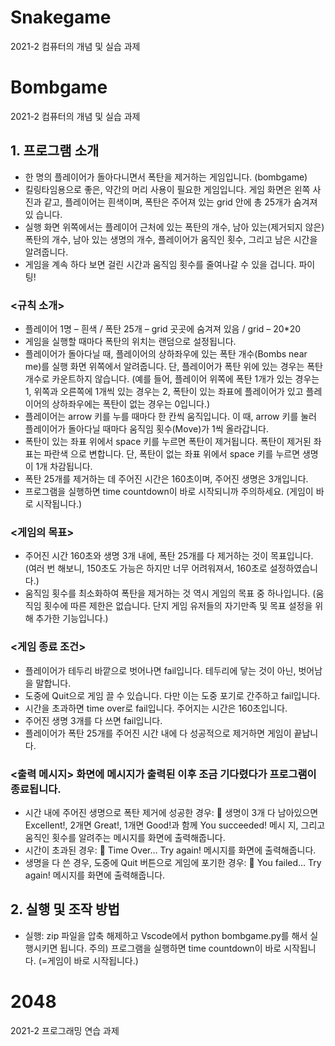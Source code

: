 # Snakegame
2021-2 컴퓨터의 개념 및 실습 과제

# Bombgame
2021-2 컴퓨터의 개념 및 실습 과제

## 1. 프로그램 소개
- 한 명의 플레이어가 돌아다니면서 폭탄을 제거하는 게임입니다. (bombgame)
- 킬링타임용으로 좋은, 약간의 머리 사용이 필요한 게임입니다.
게임 화면은 왼쪽 사진과 같고, 플레이어는 흰색이며,
폭탄은 주어져 있는 grid 안에 총 25개가 숨겨져 있
습니다.
- 실행 화면 위쪽에서는 플레이어 근처에 있는 폭탄의
개수, 남아 있는(제거되지 않은) 폭탄의 개수, 남아
있는 생명의 개수, 플레이어가 움직인 횟수, 그리고
남은 시간을 알려줍니다.
- 게임을 계속 하다 보면 걸린 시간과 움직임 횟수를
줄여나갈 수 있을 겁니다. 파이팅!

### <규칙 소개>
- 플레이어 1명 – 흰색 / 폭탄 25개 – grid 곳곳에 숨겨져 있음 / grid – 20*20
- 게임을 실행할 때마다 폭탄의 위치는 랜덤으로 설정됩니다.
- 플레이어가 돌아다닐 때, 플레이어의 상하좌우에 있는 폭탄 개수(Bombs near me)를 실행 화면
위쪽에서 알려줍니다. 단, 플레이어가 폭탄 위에 있는 경우는 폭탄 개수로 카운트하지 않습니다.
(예를 들어, 플레이어 위쪽에 폭탄 1개가 있는 경우는 1, 위쪽과 오른쪽에 1개씩 있는 경우는 2, 
폭탄이 있는 좌표에 플레이어가 있고 플레이어의 상하좌우에는 폭탄이 없는 경우는 0입니다.)
- 플레이어는 arrow 키를 누를 때마다 한 칸씩 움직입니다. 이 때, arrow 키를 눌러 플레이어가
돌아다닐 때마다 움직임 횟수(Move)가 1씩 올라갑니다. 
- 폭탄이 있는 좌표 위에서 space 키를 누르면 폭탄이 제거됩니다. 폭탄이 제거된 좌표는 파란색
으로 변합니다. 단, 폭탄이 없는 좌표 위에서 space 키를 누르면 생명이 1개 차감됩니다.
- 폭탄 25개를 제거하는 데 주어진 시간은 160초이며, 주어진 생명은 3개입니다.
- 프로그램을 실행하면 time countdown이 바로 시작되니까 주의하세요. (게임이 바로 시작됩니다.)

### <게임의 목표>
- 주어진 시간 160초와 생명 3개 내에, 폭탄 25개를 다 제거하는 것이 목표입니다.
(여러 번 해보니, 150초도 가능은 하지만 너무 어려워져서, 160초로 설정하였습니다.)
- 움직임 횟수를 최소화하여 폭탄을 제거하는 것 역시 게임의 목표 중 하나입니다.
(움직임 횟수에 따른 제한은 없습니다. 단지 게임 유저들의 자기만족 및 목표 설정을 위해 추가한
기능입니다.)

### <게임 종료 조건>
- 플레이어가 테두리 바깥으로 벗어나면 fail입니다. 테두리에 닿는 것이 아닌, 벗어남을 말합니다.
- 도중에 Quit으로 게임 끌 수 있습니다. 다만 이는 도중 포기로 간주하고 fail입니다.
- 시간을 초과하면 time over로 fail입니다. 주어지는 시간은 160초입니다.
- 주어진 생명 3개를 다 쓰면 fail입니다.
- 플레이어가 폭탄 25개를 주어진 시간 내에 다 성공적으로 제거하면 게임이 끝납니다.

### <출력 메시지> 화면에 메시지가 출력된 이후 조금 기다렸다가 프로그램이 종료됩니다.
- 시간 내에 주어진 생명으로 폭탄 제거에 성공한 경우:
 생명이 3개 다 남아있으면 Excellent!, 2개면 Great!, 1개면 Good!과 함께 You succeeded! 메시
지, 그리고 움직인 횟수를 알려주는 메시지를 화면에 출력해줍니다.
- 시간이 초과된 경우:
 Time Over… Try again! 메시지를 화면에 출력해줍니다.
- 생명을 다 쓴 경우, 도중에 Quit 버튼으로 게임에 포기한 경우:
 You failed… Try again! 메시지를 화면에 출력해줍니다.

## 2. 실행 및 조작 방법
- 실행:
zip 파일을 압축 해제하고 Vscode에서 python bombgame.py를 해서 실행시키면 됩니다.
주의) 프로그램을 실행하면 time countdown이 바로 시작됩니다. (=게임이 바로 시작됩니다.)

# 2048
2021-2 프로그래밍 연습 과제